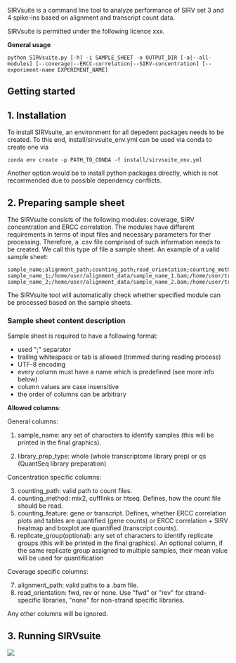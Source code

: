 SIRVsuite is a command line tool to analyze performance of SIRV set 3 and 4 spike-ins based on alignment and transcript count data.

SIRVsuite is permitted under the following licence xxx.

**General usage**
```
python SIRVsuite.py [-h] -i SAMPLE_SHEET -o OUTPUT_DIR [-a|--all-modules] [--coverage|--ERCC-correlation|--SIRV-concentration] [--experiment-name EXPERIMENT_NAME]
```

## Getting started
## 1. Installation
To install SIRVsuite, an environment for all depedent packages needs to be created. To this end, install/sirvsuite_env.yml can be used via conda to create one via
```
conda env create -p PATH_TO_CONDA -f install/sirvsuite_env.yml
```
Another option would be to install python packages directly, which is not recommended due to possible dependency conflicts.

## 2. Preparing sample sheet
The SIRVsuite consists of the following modules: coverage, SIRV concentration and ERCC correlation. The modules have different requirements in terms of input files and necessary parameters for ther processing. Therefore, a .csv file comprised of such information needs to be created. We call this type of file a sample sheet. An example of a valid sample sheet:

```
sample_name;alignment_path;counting_path;read_orientation;counting_method;counting_feature;library_prep_type;replication_group
sample_name_1;/home/user/alignment_data/sample_name_1.bam;/home/user/transcipt_count_data/sample_name_1.tsv;FWD;mix2;transcript;whole
sample_name_2;/home/user/alignment_data/sample_name_2.bam;/home/user/transcipt_count_data/sample_name_2.tsv;FWD;mix2;transcript;whole
```

The SIRVsuite tool will automatically check whether specified module can be processed based on the sample sheets. 

### Sample sheet content description

Sample sheet is required to have a following format:
- used ";" separator
- trailing whitespace or tab is allowed (trimmed during reading process)
- UTF-8 encoding
- every column must have a name which is predefined (see more info below)
- column values are case insensitive
- the order of columns can be arbitrary

**Allowed columns**:

General columns:
1. sample_name: any set of characters to identify samples (this will be printed in the final graphics).
        
2. library_prep_type: whole (whole transcriptome library prep) or qs (QuantSeq library preparation) 

Concentration specific columns:

3. counting_path: valid path to count files.
4. counting_method: mix2, cufflinks or htseq. Defines, how the count file should be read.
5. counting_feature: gene or transcript. Defines, whether ERCC correlation plots and tables are quantified (gene counts) or ERCC correlation + SIRV heatmap and boxplot are quantified (transcript counts).
6. replicate_group(optional): any set of characters to identify replicate groups (this will be printed in the final graphics). 
                            An optional column, if the same replicate group assigned to multiple samples, their mean value will be used for quantification 

Coverage specific columns:

7. alignment_path: valid paths to a .bam file.
8. read_orientation: fwd, rev or none. Use "fwd" or "rev" for strand-specific libraries, "none" for non-strand specific libraries. 

Any other columns will be ignored.

## 3. Running SIRVsuite

<img src="https://latex.codecogs.com/svg.latex?\Large&space; {\color{White} x = \frac {y} {z}}"/>